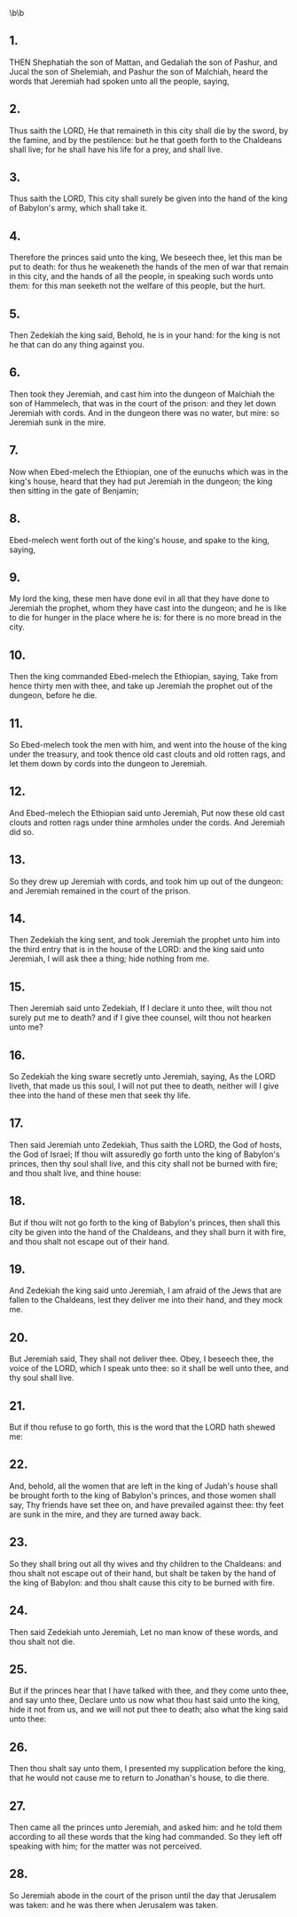 \b\b
## 1.
THEN Shephatiah the son of Mattan, and Gedaliah the son of Pashur, and Jucal the son of Shelemiah, and Pashur the son of Malchiah, heard the words that Jeremiah had spoken unto all the people, saying,
## 2.
Thus saith the LORD, He that remaineth in this city shall die by the sword, by the famine, and by the pestilence: but he that goeth forth to the Chaldeans shall live; for he shall have his life for a prey, and shall live.
## 3.
Thus saith the LORD, This city shall surely be given into the hand of the king of Babylon's army, which shall take it.
## 4.
Therefore the princes said unto the king, We beseech thee, let this man be put to death: for thus he weakeneth the hands of the men of war that remain in this city, and the hands of all the people, in speaking such words unto them: for this man seeketh not the welfare of this people, but the hurt.
## 5.
Then Zedekiah the king said, Behold, he is in your hand: for the king is not he that can do any thing against you.
## 6.
Then took they Jeremiah, and cast him into the dungeon of Malchiah the son of Hammelech, that was in the court of the prison: and they let down Jeremiah with cords.  And in the dungeon there was no water, but mire: so Jeremiah sunk in the mire.
## 7.
Now when Ebed-melech the Ethiopian, one of the eunuchs which was in the king's house, heard that they had put Jeremiah in the dungeon; the king then sitting in the gate of Benjamin;
## 8.
Ebed-melech went forth out of the king's house, and spake to the king, saying,
## 9.
My lord the king, these men have done evil in all that they have done to Jeremiah the prophet, whom they have cast into the dungeon; and he is like to die for hunger in the place where he is: for there is no more bread in the city.
## 10.
Then the king commanded Ebed-melech the Ethiopian, saying, Take from hence thirty men with thee, and take up Jeremiah the prophet out of the dungeon, before he die.
## 11.
So Ebed-melech took the men with him, and went into the house of the king under the treasury, and took thence old cast clouts and old rotten rags, and let them down by cords into the dungeon to Jeremiah.
## 12.
And Ebed-melech the Ethiopian said unto Jeremiah, Put now these old cast clouts and rotten rags under thine armholes under the cords.  And Jeremiah did so.
## 13.
So they drew up Jeremiah with cords, and took him up out of the dungeon: and Jeremiah remained in the court of the prison.
## 14.
Then Zedekiah the king sent, and took Jeremiah the prophet unto him into the third entry that is in the house of the LORD: and the king said unto Jeremiah, I will ask thee a thing; hide nothing from me.
## 15.
Then Jeremiah said unto Zedekiah, If I declare it unto thee, wilt thou not surely put me to death?  and if I give thee counsel, wilt thou not hearken unto me?
## 16.
So Zedekiah the king sware secretly unto Jeremiah, saying, As the LORD liveth, that made us this soul, I will not put thee to death, neither will I give thee into the hand of these men that seek thy life.
## 17.
Then said Jeremiah unto Zedekiah, Thus saith the LORD, the God of hosts, the God of Israel; If thou wilt assuredly go forth unto the king of Babylon's princes, then thy soul shall live, and this city shall not be burned with fire; and thou shalt live, and thine house:
## 18.
But if thou wilt not go forth to the king of Babylon's princes, then shall this city be given into the hand of the Chaldeans, and they shall burn it with fire, and thou shalt not escape out of their hand.
## 19.
And Zedekiah the king said unto Jeremiah, I am afraid of the Jews that are fallen to the Chaldeans, lest they deliver me into their hand, and they mock me.
## 20.
But Jeremiah said, They shall not deliver thee.  Obey, I beseech thee, the voice of the LORD, which I speak unto thee: so it shall be well unto thee, and thy soul shall live.
## 21.
But if thou refuse to go forth, this is the word that the LORD hath shewed me:
## 22.
And, behold, all the women that are left in the king of Judah's house shall be brought forth to the king of Babylon's princes, and those women shall say, Thy friends have set thee on, and have prevailed against thee: thy feet are sunk in the mire, and they are turned away back.
## 23.
So they shall bring out all thy wives and thy children to the Chaldeans: and thou shalt not escape out of their hand, but shalt be taken by the hand of the king of Babylon: and thou shalt cause this city to be burned with fire.
## 24.
Then said Zedekiah unto Jeremiah, Let no man know of these words, and thou shalt not die.
## 25.
But if the princes hear that I have talked with thee, and they come unto thee, and say unto thee, Declare unto us now what thou hast said unto the king, hide it not from us, and we will not put thee to death; also what the king said unto thee:
## 26.
Then thou shalt say unto them, I presented my supplication before the king, that he would not cause me to return to Jonathan's house, to die there.
## 27.
Then came all the princes unto Jeremiah, and asked him: and he told them according to all these words that the king had commanded.  So they left off speaking with him; for the matter was not perceived.
## 28.
So Jeremiah abode in the court of the prison until the day that Jerusalem was taken: and he was there when Jerusalem was taken.
